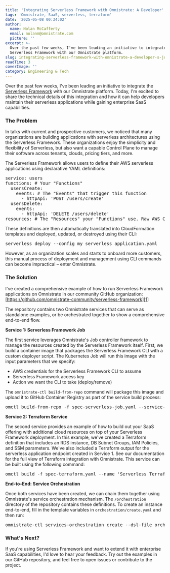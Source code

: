 ```yaml
---
title: 'Integrating Serverless Framework with Omnistrate: A Developer''s Journey'
tags: 'Omnistrate, SaaS, serverless, terraform'
date: '2025-05-08 00:34:02'
author:
  name: Nolan McCafferty
  email: nolanm@omnistrate.com
  picture: ''
excerpt: >-
  Over the past few weeks, I've been leading an initiative to integrate the
  Serverless Framework with our Omnistrate platform.
slug: integrating-serverless-framework-with-omnistrate-a-developer-s-journey
readTime: 3
coverImage: ''
category: Engineering & Tech
---
```


Over the past few weeks, I've been leading an initiative to integrate the [Serverless Framework](https://www.serverless.com/) with our Omnistrate platform. Today, I'm excited to share the technical details of this integration and how it can help developers maintain their serverless applications while gaining enterprise SaaS capabilities.

<h3>The Problem</h3>

In talks with current and prospective customers, we noticed that many organizations are building applications with serverless architectures using the Serverless Framework. These organizations enjoy the simplicity and flexibility of Serverless, but also want a capable Control Plane to manage their software across tenants, clouds, pricing tiers, and more.

The Serverless Framework allows users to define their AWS serverless applications using declarative YAML definitions:

<pre>
service: users
functions: # Your "Functions"
  usersCreate:
    events: # The "Events" that trigger this function
      - httpApi: 'POST /users/create'
  usersDelete:
    events:
      - httpApi: 'DELETE /users/delete'
resources: # The "Resources" your "Functions" use. Raw AWS CloudFormation goes in here.
</pre>

These definitions are then automatically translated into CloudFormation templates and deployed, updated, or destroyed using their CLI:

<pre>
serverless deploy --config my_serverless_application.yaml
</pre>

However, as an organization scales and starts to onboard more customers, this manual process of deployment and management using CLI commands can become impractical – enter Omnistrate.

<h3>The Solution</h3>

I've created a comprehensive example of how to run Serverless Framework applications on Omnistrate in our community GitHub organization: [https://github.com/omnistrate-community/serverless-framework][1]

The repository contains two Omnistrate services that can serve as standalone examples, or be orchestrated together to show a comprehensive end-to-end flow.

<b>Service 1: Serverless Framework Job</b>

The first service leverages Omnistrate's Job controller framework to manage the resources created by the Serverless Framework itself. First, we build a container image that packages the Serverless Framework CLI with a custom deployer script. The Kubernetes Job will run this image with the input parameters that we specify:

- AWS credentials for the Serverless Framework CLI to assume
- Serverless Framework access key
- Action we want the CLI to take (deploy/remove)

The `omnistrate-ctl build-from-repo` command will package this image and upload it to GitHub Container Registry as part of the service build process:

<pre>
omctl build-from-repo -f spec-serverless-job.yaml --service-name 'Serverless Deployer'
</pre>

<b>Service 2: Terraform Service</b>

The second service provides an example of how to build out your SaaS offering with additional cloud resources on top of your Serverless Framework deployment. In this example, we've created a Terraform definition that includes an RDS instance, DB Subnet Groups, IAM Policies, and SSM parameters. We've also included a Terraform output for the serverless application endpoint created in Service 1. See our documentation for the full view of Terraform integration with Omnistrate.
This service can be built using the following command:

<pre>
omctl build -f spec-terraform.yaml --name 'Serverless Terraform' --release-as-preferred --spec-type ServicePlanSpec
</pre>

<b>End-to-End: Service Orchestration</b>

Once both services have been created, we can chain them together using Omnistrate's service orchestration mechanism. The `/orchestration` directory of the repository contains these definitions. To create an instance end-to-end, fill in the template variables in `orchestration/create.yaml` and then run:

<pre>
omnistrate-ctl services-orchestration create --dsl-file orchestration/create.yaml
</pre>

<h3>What's Next?</h3>
If you're using Serverless Framework and want to extend it with enterprise SaaS capabilities, I'd love to hear your feedback. Try out the examples in our GitHub repository, and feel free to open issues or contribute to the project.


  [1]: https://github.com/omnistrate-community/serverless-framework
